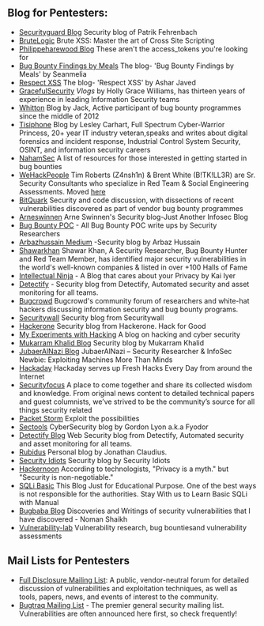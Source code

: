 ## Blog for Pentesters:

- [Securityguard Blog](https://blog.it-securityguard.com/) Security blog of Patrik Fehrenbach
- [BruteLogic](https://brutelogic.com.br/blog/) Brute XSS: Master the art of Cross Site Scripting
- [Philippeharewood Blog](https://philippeharewood.com/) These aren't the access_tokens you're looking for
- [Bug Bounty Findings by Meals](https://seanmelia.wordpress.com/) The blog- 'Bug Bounty Findings by Meals' by Seanmelia
- [Respect XSS](https://respectxss.blogspot.com/) The blog- 'Respect XSS' by Ashar Javed
- [GracefulSecurity](https://www.gracefulsecurity.com/) *Vlogs* by Holly Grace Williams, has thirteen years of experience in leading Information Security teams
- [Whitton](https://whitton.io/) Blog by Jack, Active participant of bug bounty programmes since the middle of 2012
- [Tisiphone](https://tisiphone.net/) Blog by Lesley Carhart, Full Spectrum Cyber-Warrior Princess, 20+ year IT industry veteran,speaks and writes about digital forensics and incident response, Industrial Control System Security, OSINT, and information security careers
- [NahamSec](https://github.com/nahamsec/Resources-for-Beginner-Bug-Bounty-Hunters) A list of resources for those interested in getting started in bug bounties
- [WeHackPeople](https://wehackpeople.tumblr.com/) Tim Roberts (Z4nsh1n) & Brent White (B!TK!LL3R) are Sr. Security Consultants who specialize in Red Team & Social Engineering Assessments. Moved [here](www.wehackpeople.com)
- [BitQuark](https://bitquark.co.uk/blog/) Security and code discussion, with dissections of recent vulnerabilities discovered as part of vendor bug bounty programmes
- [Arneswinnen](https://www.arneswinnen.net/) Arne Swinnen's Security blog-Just Another Infosec Blog
- [Bug Bounty POC](https://bugbountypoc.com/) - All Bug Bounty POC write ups by Security Researchers
- [Arbazhussain Medium](https://medium.com/@arbazhussain/) -Security blog by Arbaz Hussain
- [Shawarkhan](https://www.shawarkhan.com/) Shawar Khan, A Security Researcher, Bug Bounty Hunter and Red Team Member, has identified major security vulnerabilities in the world's well-known companies & listed in over +100 Halls of Fame
- [Intellectual Ninja](https://blog.kaiiyer.ninja/) - A Blog that cares about your Privacy by Kai Iyer
- [Detectify](https://blog.detectify.com/) - Security blog from Detectify, Automated security and asset monitoring for all teams.
- [Bugcrowd](https://forum.bugcrowd.com/) Bugcrowd's community forum of researchers and white-hat hackers discussing information security and bug bounty programs.
- [Securitywall](https://securitywall.co/blog.html/) Security blog from Securitywall
- [Hackerone](https://www.hackerone.com/blog) Security blog from Hackerone. Hack for Good
- [My Experiments with Hacking](https://www.gangte.net/) A blog on hacking and cyber security
- [Mukarram Khalid Blog](https://mukarramkhalid.com/) Security blog by Mukarram Khalid
- [JubaerAlNazi Blog](https://jubaeralnaziwhitehat.wordpress.com/) JubaerAlNazi – Security Researcher & InfoSec Newbie: Exploiting Machines More Than Minds
- [Hackaday](https://hackaday.com/) Hackaday serves up Fresh Hacks Every Day from around the Internet
- [Securityfocus](https://www.securityfocus.com/) A place to come together and share its collected wisdom and knowledge. From original news content to detailed technical papers and guest columnists, we’ve strived to be the community’s source for all things security related
- [Packet Storm](https://packetstormsecurity.com/) Exploit the possibilities 
- [Sectools](https://sectools.org/) CyberSecurity blog by Gordon Lyon a.k.a Fyodor
- [Detectify Blog](https://labs.detectify.com/) Web Security blog from Detectify, Automated security and asset monitoring for all teams.
- [Rubidus](https://blog.rubidus.com/) Personal blog by Jonathan Claudius.
- [Security Idiots](https://www.securityidiots.com/) Security blog by Security Idiots
- [Hackernoon](https://hackernoon.com/tagged/security) According to technologists, "Privacy is a myth." but "Security is non-negotiable."
- [SQLi Basic](https://sqli-basic.blogspot.com/) This Blog Just for Educational Purpose. One of the best ways is not responsible for the authorities. Stay With us to Learn Basic SQLi with Manual
- [Bugbaba Blog](https://bugbaba.blogspot.com/) Discoveries and Writings of security vulnerabilities that I have discovered - Noman Shaikh
- [Vulnerability-lab](https://vulnerability-lab.com/) Vulnerability research, bug bountiesand vulnerability assessments

## Mail Lists for Pentesters
- [Full Disclosure Mailing List](https://seclists.org/fulldisclosure/): A public, vendor-neutral forum for detailed discussion of vulnerabilities and exploitation techniques, as well as tools, papers, news, and events of interest to the community.
- [Bugtraq Mailing List](https://seclists.org/bugtraq/) - The premier general security mailing list. Vulnerabilities are often announced here first, so check frequently! 
